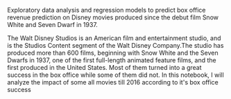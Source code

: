 Exploratory data analysis and regression models to predict box office revenue prediction on Disney movies produced since the debut film Snow White and Seven Dwarf in 1937.

The Walt Disney Studios is an American film and entertainment studio, and is the Studios Content segment of the Walt Disney Company.The studio has produced more than 600 films, beginning with Snow White and the Seven Dwarfs in 1937, one of the first full-length animated feature films, and the first produced in the United States. Most of them turned into a great success in the box office while some of them did not. In this notebook, I will analyze the impact of some all movies till 2016 according to it's box office success
